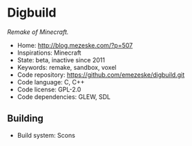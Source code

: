 # Digbuild

_Remake of Minecraft._

- Home: http://blog.mezeske.com/?p=507
- Inspirations: Minecraft
- State: beta, inactive since 2011
- Keywords: remake, sandbox, voxel
- Code repository: https://github.com/emezeske/digbuild.git
- Code language: C, C++
- Code license: GPL-2.0
- Code dependencies: GLEW, SDL

## Building

- Build system: Scons
